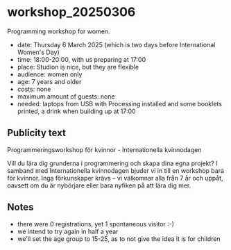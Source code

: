 # workshop_20250306

Programming workshop for women.

- date: Thursday 6 March 2025 (which is two days before International Women's Day)
- time: 18:00-20:00, with us preparing at 17:00
- place: Studion is nice, but they are flexible
- audience: women only
- age: 7 years and older
- costs: none
- maximum amount of guests: none
- needed: laptops from USB with Processing installed and some booklets printed, a drink when building up at 17:00

## Publicity text

Programmeringsworkshop för kvinnor - Internationella kvinnodagen

Vill du lära dig grunderna i programmering och skapa dina egna projekt?
I samband med Internationella kvinnodagen bjuder vi in till en workshop
bara för kvinnor. Inga förkunskaper krävs – vi välkomnar alla från 7 år
och uppåt, oavsett om du är nybörjare eller bara nyfiken på att lära dig mer.

## Notes

- there were 0 registrations, yet 1 spontaneous visitor :-)
- we intend to try again in half a year
- we'll set the age group to 15-25, as to not give the idea it is for children
